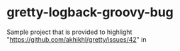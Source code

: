# gretty-logback-groovy-bug
Sample project that is provided to highlight "https://github.com/akhikhl/gretty/issues/42" in 
